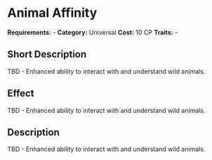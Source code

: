 # Animal Affinity

**Requirements:** -
**Category:** Universal
**Cost:** 10 CP
**Traits:** -


## Short Description
TBD - Enhanced ability to interact with and understand wild animals.

## Effect
TBD - Enhanced ability to interact with and understand wild animals.

## Description
TBD - Enhanced ability to interact with and understand wild animals.